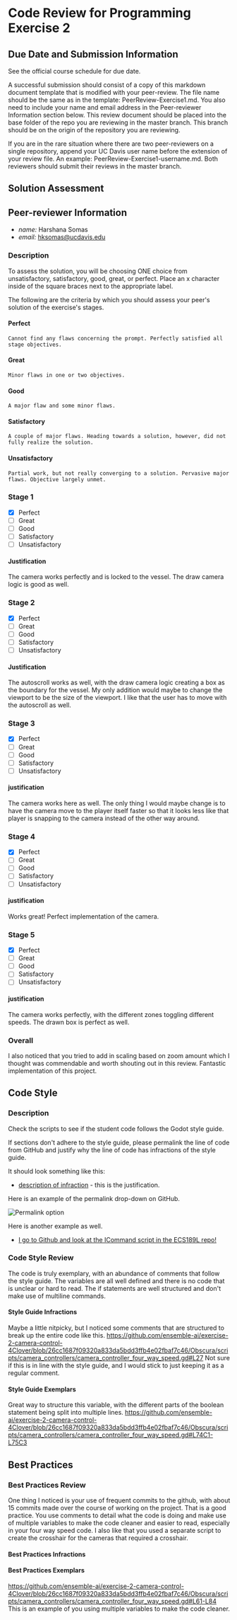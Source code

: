 # Code Review for Programming Exercise 2 #

## Due Date and Submission Information ##
See the official course schedule for due date.

A successful submission should consist of a copy of this markdown document template that is modified with your peer-review. The file name should be the same as in the template: PeerReview-Exercise1.md. You also need to include your name and email address in the Peer-reviewer Information section below. This review document should be placed into the base folder of the repo you are reviewing in the master branch. This branch should be on the origin of the repository you are reviewing.

If you are in the rare situation where there are two peer-reviewers on a single repository, append your UC Davis user name before the extension of your review file. An example: PeerReview-Exercise1-username.md. Both reviewers should submit their reviews in the master branch.  

## Solution Assessment ##

## Peer-reviewer Information

* *name:* Harshana Somas
* *email:* hksomas@ucdavis.edu

### Description ###

To assess the solution, you will be choosing ONE choice from unsatisfactory, satisfactory, good, great, or perfect. Place an x character inside of the square braces next to the appropriate label.

The following are the criteria by which you should assess your peer's solution of the exercise's stages.

#### Perfect #### 
    Cannot find any flaws concerning the prompt. Perfectly satisfied all stage objectives.

#### Great ####
    Minor flaws in one or two objectives. 

#### Good #####
    A major flaw and some minor flaws.

#### Satisfactory ####
    A couple of major flaws. Heading towards a solution, however, did not fully realize the solution.

#### Unsatisfactory ####
    Partial work, but not really converging to a solution. Pervasive major flaws. Objective largely unmet.


### Stage 1 ###

- [x] Perfect
- [ ] Great
- [ ] Good
- [ ] Satisfactory
- [ ] Unsatisfactory

#### Justification ##### 
The camera works perfectly and is locked to the vessel. The draw camera logic is good as well.

### Stage 2 ###

- [x] Perfect
- [ ] Great
- [ ] Good
- [ ] Satisfactory
- [ ] Unsatisfactory

#### Justification ##### 
The autoscroll works as well, with the draw camera logic creating a box as the boundary for the vessel. My only addition would maybe to change the viewport to be the size of the viewport. I like that the user has to move with the autoscroll as well.

### Stage 3 ###

- [x] Perfect
- [ ] Great
- [ ] Good
- [ ] Satisfactory
- [ ] Unsatisfactory

#### justification ##### 
The camera works here as well. The only thing I would maybe change is to have the camera move to the player itself faster so that it looks less like that player is snapping to the camera instead of the other way around. 

### Stage 4 ###

- [x] Perfect
- [ ] Great
- [ ] Good
- [ ] Satisfactory
- [ ] Unsatisfactory

#### justification ##### 
Works great! Perfect implementation of the camera. 

### Stage 5 ###

- [x] Perfect
- [ ] Great
- [ ] Good
- [ ] Satisfactory
- [ ] Unsatisfactory

#### justification ##### 
The camera works perfectly, with the different zones toggling different speeds. The drawn box is perfect as well.

### Overall ###
I also noticed that you tried to add in scaling based on zoom amount which I thought was commendable and worth shouting out in this review. Fantastic implementation of this project. 

## Code Style ##

### Description ###
Check the scripts to see if the student code follows the Godot style guide.

If sections don't adhere to the style guide, please permalink the line of code from GitHub and justify why the line of code has infractions of the style guide.

It should look something like this:

* [description of infraction](https://github.com/dr-jam/ECS189L) - this is the justification.

Here is an example of the permalink drop-down on GitHub.

![Permalink option](../images/permalink_example.png)

Here is another example as well.

* [I go to Github and look at the ICommand script in the ECS189L repo!](https://github.com/dr-jam/ECS189L/blob/1618376092e85ffd63d3af9d9dcc1f2078df2170/Projects/CommandPatternExample/Assets/Scripts/ICommand.cs#L5)

### Code Style Review ###
The code is truly exemplary, with an abundance of comments that follow the style guide. The variables are all well defined and there is no code that is unclear or hard to read. The if statements are well structured and don't make use of multiline commands. 

#### Style Guide Infractions ####
Maybe a little nitpicky, but I noticed some comments that are structured to break up the entire code like this.
https://github.com/ensemble-ai/exercise-2-camera-control-4Clover/blob/26cc1687f09320a833da5bdd3ffb4e02fbaf7c46/Obscura/scripts/camera_controllers/camera_controller_four_way_speed.gd#L27
Not sure if this is in line with the style guide, and I would stick to just keeping it as a regular comment. 

#### Style Guide Exemplars ####
Great way to structure this variable, with the different parts of the boolean statement being split into multiple lines. 
https://github.com/ensemble-ai/exercise-2-camera-control-4Clover/blob/26cc1687f09320a833da5bdd3ffb4e02fbaf7c46/Obscura/scripts/camera_controllers/camera_controller_four_way_speed.gd#L74C1-L75C3

## Best Practices ##

### Best Practices Review ###
One thing I noticed is your use of frequent commits to the github, with about 15 commits made over the course of working on the project. That is a good practice. You use comments to detail what the code is doing and make use of multiple variables to make the code cleaner and easier to read, especially in your four way speed code. 
I also like that you used a separate script to create the crosshair for the cameras that required a crosshair. 

#### Best Practices Infractions ####

#### Best Practices Exemplars ####
https://github.com/ensemble-ai/exercise-2-camera-control-4Clover/blob/26cc1687f09320a833da5bdd3ffb4e02fbaf7c46/Obscura/scripts/camera_controllers/camera_controller_four_way_speed.gd#L61-L84
This is an example of you using multiple variables to make the code cleaner. 
